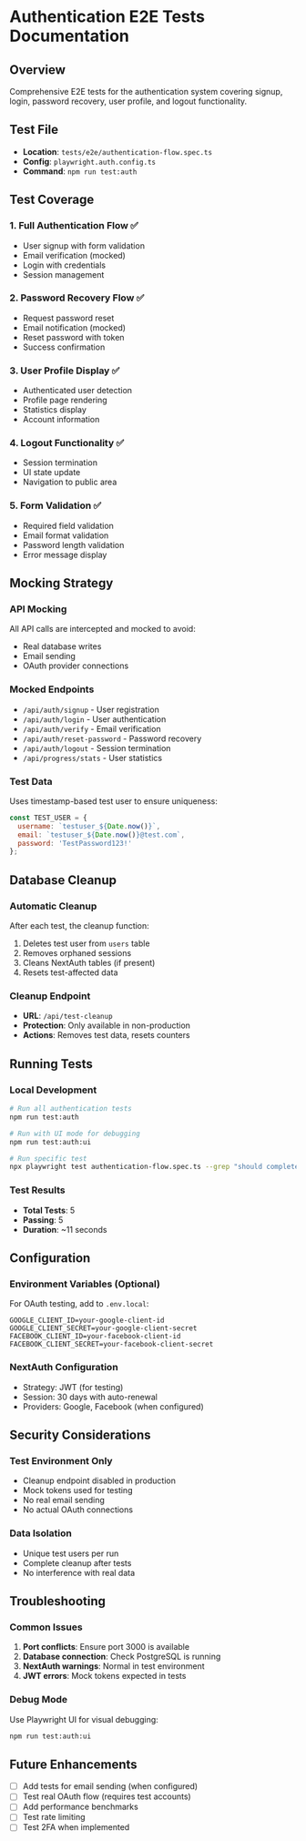 # Authentication E2E Tests Documentation

## Overview
Comprehensive E2E tests for the authentication system covering signup, login, password recovery, user profile, and logout functionality.

## Test File
- **Location**: `tests/e2e/authentication-flow.spec.ts`
- **Config**: `playwright.auth.config.ts`
- **Command**: `npm run test:auth`

## Test Coverage

### 1. Full Authentication Flow ✅
- User signup with form validation
- Email verification (mocked)
- Login with credentials
- Session management

### 2. Password Recovery Flow ✅
- Request password reset
- Email notification (mocked)
- Reset password with token
- Success confirmation

### 3. User Profile Display ✅
- Authenticated user detection
- Profile page rendering
- Statistics display
- Account information

### 4. Logout Functionality ✅
- Session termination
- UI state update
- Navigation to public area

### 5. Form Validation ✅
- Required field validation
- Email format validation
- Password length validation
- Error message display

## Mocking Strategy

### API Mocking
All API calls are intercepted and mocked to avoid:
- Real database writes
- Email sending
- OAuth provider connections

### Mocked Endpoints
- `/api/auth/signup` - User registration
- `/api/auth/login` - User authentication
- `/api/auth/verify` - Email verification
- `/api/auth/reset-password` - Password recovery
- `/api/auth/logout` - Session termination
- `/api/progress/stats` - User statistics

### Test Data
Uses timestamp-based test user to ensure uniqueness:
```javascript
const TEST_USER = {
  username: `testuser_${Date.now()}`,
  email: `testuser_${Date.now()}@test.com`,
  password: 'TestPassword123!'
};
```

## Database Cleanup

### Automatic Cleanup
After each test, the cleanup function:
1. Deletes test user from `users` table
2. Removes orphaned sessions
3. Cleans NextAuth tables (if present)
4. Resets test-affected data

### Cleanup Endpoint
- **URL**: `/api/test-cleanup`
- **Protection**: Only available in non-production
- **Actions**: Removes test data, resets counters

## Running Tests

### Local Development
```bash
# Run all authentication tests
npm run test:auth

# Run with UI mode for debugging
npm run test:auth:ui

# Run specific test
npx playwright test authentication-flow.spec.ts --grep "should complete full authentication flow"
```

### Test Results
- **Total Tests**: 5
- **Passing**: 5
- **Duration**: ~11 seconds

## Configuration

### Environment Variables (Optional)
For OAuth testing, add to `.env.local`:
```
GOOGLE_CLIENT_ID=your-google-client-id
GOOGLE_CLIENT_SECRET=your-google-client-secret
FACEBOOK_CLIENT_ID=your-facebook-client-id
FACEBOOK_CLIENT_SECRET=your-facebook-client-secret
```

### NextAuth Configuration
- Strategy: JWT (for testing)
- Session: 30 days with auto-renewal
- Providers: Google, Facebook (when configured)

## Security Considerations

### Test Environment Only
- Cleanup endpoint disabled in production
- Mock tokens used for testing
- No real email sending
- No actual OAuth connections

### Data Isolation
- Unique test users per run
- Complete cleanup after tests
- No interference with real data

## Troubleshooting

### Common Issues
1. **Port conflicts**: Ensure port 3000 is available
2. **Database connection**: Check PostgreSQL is running
3. **NextAuth warnings**: Normal in test environment
4. **JWT errors**: Mock tokens expected in tests

### Debug Mode
Use Playwright UI for visual debugging:
```bash
npm run test:auth:ui
```

## Future Enhancements
- [ ] Add tests for email sending (when configured)
- [ ] Test real OAuth flow (requires test accounts)
- [ ] Add performance benchmarks
- [ ] Test rate limiting
- [ ] Test 2FA when implemented